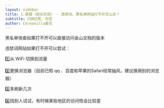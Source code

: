 ```yaml
---
layout: sidebar
title: 1.答疑（班长栏目） - 违禁词、黑名单网站打不开怎么办？
subtitle: CDN已死，勿念
author: Cereanilla麦花
---
```


黑名单快查如果打不开可以直接访问金山文档的版本

违禁词网站如果打不开可以尝试：

1️⃣从 WiFi 切换到流量

2️⃣更换浏览器（目前已知 qq 、百度和苹果的Safari经常抽风，建议换用别的浏览器）

3️⃣多刷新几次

4️⃣找别人试试，有时候某些地区的访问性会比较差

